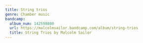 ```yaml
---
title: String trios
genre: Chamber music
bandcamp:
  album_num: 142598800
  url: https://malcolmsailor.bandcamp.com/album/string-trios
  title: String Trios by Malcolm Sailor
---
```

